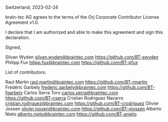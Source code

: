 Switzerland, 2023-02-24

brain-tec AG agrees to the terms of the Orj Corporate Contributor License
Agreement v1.0.

I declare that I am authorized and able to make this agreement and sign this
declaration.

Signed,

Silvan Wyden silvan.wyden@braintec.com https://github.com/BT-swyden
Philipp Fux hilipp.fux@braintec.com https://github.com/BT-pfux

List of contributors:

Raul Martin raul.martin@braintec.com https://github.com/BT-rmartin
Frédéric Garbely frederic.garbely@braintec.com https://github.com/BT-fgarbely
Carlos Serra Toro carlos.serra@braintec.com https://github.com/BT-cserra
Cristian Rodriguez Navarro cristian.rodriguez@braintec.com https://github.com/BT-crodriguez
Olivier Jossen olivier.jossen@braintec.com https://github.com/BT-ojossen
Alberto Nieto alberto.nieto@braintec.com https://github.com/BT-anieto
